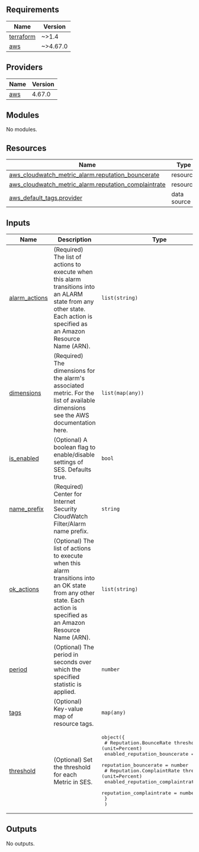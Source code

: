 <!-- BEGIN_TF_DOCS -->
## Requirements

| Name | Version |
|------|---------|
| <a name="requirement_terraform"></a> [terraform](#requirement\_terraform) | ~>1.4 |
| <a name="requirement_aws"></a> [aws](#requirement\_aws) | ~>4.67.0 |

## Providers

| Name | Version |
|------|---------|
| <a name="provider_aws"></a> [aws](#provider\_aws) | 4.67.0 |

## Modules

No modules.

## Resources

| Name | Type |
|------|------|
| [aws_cloudwatch_metric_alarm.reputation_bouncerate](https://registry.terraform.io/providers/hashicorp/aws/latest/docs/resources/cloudwatch_metric_alarm) | resource |
| [aws_cloudwatch_metric_alarm.reputation_complaintrate](https://registry.terraform.io/providers/hashicorp/aws/latest/docs/resources/cloudwatch_metric_alarm) | resource |
| [aws_default_tags.provider](https://registry.terraform.io/providers/hashicorp/aws/latest/docs/data-sources/default_tags) | data source |

## Inputs

| Name | Description | Type | Default | Required |
|------|-------------|------|---------|:--------:|
| <a name="input_alarm_actions"></a> [alarm\_actions](#input\_alarm\_actions) | (Required) The list of actions to execute when this alarm transitions into an ALARM state from any other state. Each action is specified as an Amazon Resource Name (ARN). | `list(string)` | n/a | yes |
| <a name="input_dimensions"></a> [dimensions](#input\_dimensions) | (Required) The dimensions for the alarm's associated metric. For the list of available dimensions see the AWS documentation here. | `list(map(any))` | n/a | yes |
| <a name="input_is_enabled"></a> [is\_enabled](#input\_is\_enabled) | (Optional) A boolean flag to enable/disable settings of SES. Defaults true. | `bool` | `true` | no |
| <a name="input_name_prefix"></a> [name\_prefix](#input\_name\_prefix) | (Required) Center for Internet Security CloudWatch Filter/Alarm name prefix. | `string` | n/a | yes |
| <a name="input_ok_actions"></a> [ok\_actions](#input\_ok\_actions) | (Optional) The list of actions to execute when this alarm transitions into an OK state from any other state. Each action is specified as an Amazon Resource Name (ARN). | `list(string)` | `null` | no |
| <a name="input_period"></a> [period](#input\_period) | (Optional) The period in seconds over which the specified statistic is applied. | `number` | `300` | no |
| <a name="input_tags"></a> [tags](#input\_tags) | (Optional) Key-value map of resource tags. | `map(any)` | `null` | no |
| <a name="input_threshold"></a> [threshold](#input\_threshold) | (Optional) Set the threshold for each Metric in SES. | <pre>object({<br>    # Reputation.BounceRate threshold (unit=Percent)<br>    enabled_reputation_bouncerate = bool<br>    reputation_bouncerate         = number<br>    # Reputation.ComplaintRate threshold (unit=Percent)<br>    enabled_reputation_complaintrate = bool<br>    reputation_complaintrate         = number<br>    }<br>  )</pre> | <pre>{<br>  "enabled_reputation_bouncerate": true,<br>  "enabled_reputation_complaintrate": true,<br>  "reputation_bouncerate": 5,<br>  "reputation_complaintrate": 0.1<br>}</pre> | no |

## Outputs

No outputs.
<!-- END_TF_DOCS -->

